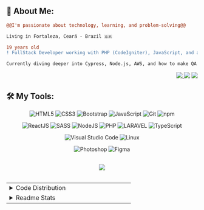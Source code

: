<p align="center">
<!--   <img src="./assets/hello.gif" /> -->
</p>

## **🧐 About Me:**

```diff
@@I'm passionate about technology, learning, and problem-solving@@

Living in Fortaleza, Ceará - Brazil 🇧🇷

19 years old
! FullStack Developer working with PHP (CodeIgniter), JavaScript, and automated testing

Currently diving deeper into Cypress, Node.js, AWS, and how to make QA smarter with automation 🤖
```

<div align="end">
  <a target="_blank" href="https://br.linkedin.com/in/anyele-ventura">
    <img src="https://img.shields.io/badge/LinkedIn-307cc5?style=for-the-badge&logo=linkedin&logoColor=white&color=004182"/>
  </a>
  <a href="https://github.com/anyeleventura"><img src="https://img.shields.io/github/followers/anyeleventura?color=32325D&logo=github&style=for-the-badge&label=github" /></a>
  <img src="https://komarev.com/ghpvc/?username=anyeleventura&style=for-the-badge&color=32325D"/>
</div>
<p align="center">
<!--   <a target="_blank" href="https://www.instagram.com/pedroperegrinaa"><img src="https://img.shields.io/badge/Instagram-E4405F?style=for-the-badge&logo=instagram&logoColor=white">
  </a>   -->
<!--   <a target="_blank" href="https://pedroperegrina.com">
    <img src="https://img.shields.io/badge/-website-307cc5?style=for-the-badge&logo=google-chrome&logoColor=white&color=B700FF"/>
  </a> -->
</p>

## 🛠 **My Tools:**

<div align="center">
  
![HTML5](https://img.shields.io/badge/html5-%23E34F26.svg?style=for-the-badge&logo=html5&logoColor=white)
![CSS3](https://img.shields.io/badge/css3-%231572B6.svg?style=for-the-badge&logo=css3&logoColor=white)
![Bootstrap](https://img.shields.io/badge/bootstrap-%23563D7C.svg?style=for-the-badge&logo=bootstrap&logoColor=white)
![JavaScript](https://img.shields.io/badge/javascript-%23323330.svg?style=for-the-badge&logo=javascript&logoColor=%23F7DF1E)
![Git](https://img.shields.io/badge/git-%23F05033.svg?style=for-the-badge&logo=git&logoColor=white)
![npm](https://img.shields.io/badge/npm-6DA55F?style=for-the-badge&logo=npm&logoColor=white&color=000)

![ReactJS](https://img.shields.io/badge/react-C.svg?style=for-the-badge&logo=react&color=282C34)
![SASS](https://img.shields.io/badge/sass-%23323330.svg?style=for-the-badge&logo=sass&logoColor=FFFFFF&color=CD6799)
![NodeJS](https://img.shields.io/badge/node.js-6DA55F?style=for-the-badge&logo=node.js&logoColor=white)
![PHP](https://img.shields.io/badge/php-%23323330.svg?style=for-the-badge&logo=php&logoColor=FFFFFF&color=7A86B8)
![LARAVEL](https://img.shields.io/badge/laravel-%23323330.svg?style=for-the-badge&logo=laravel&logoColor=FFFFFF&color=F05340)
![TypeScript](https://img.shields.io/badge/typescript-%23323330.svg?style=for-the-badge&logo=typescript&logoColor=FFFFFF&color=2F74C0)

![Visual Studio Code](https://img.shields.io/badge/Visual%20Studio%20Code-0078d7.svg?style=for-the-badge&logo=visual-studio-code&logoColor=white)
![Linux](https://img.shields.io/badge/linux-C.svg?style=for-the-badge&logo=linux&logoColor=fff&color=735902)
  
![Photoshop](https://img.shields.io/badge/adobe%20photoshop-%2331A8FF.svg?style=for-the-badge&logo=adobe%20photoshop&logoColor=white)
![Figma](https://img.shields.io/badge/figma-C.svg?style=for-the-badge&logo=figma&color=fff)
</div>

<div align="center">
<!--   <img src="https://spotify-github-profile.vercel.app/api/view?uid=22jzwwwx7nkecwvesdeg6566y&cover_image=true&theme =novatorem&bar_color=53b14f&bar_color_cover=true" /> -->
  <br>
  <img src="http://github-readme-streak-stats.herokuapp.com?user=anyeleventura&theme=neon-dark&hide_border=true&background=DD272700" />
</div>

<br>

<table align="center">
  <tr>
    <td valign="top" width="50%">
      <details>
        <summary>Code Distribution</summary>
        <div align="center">
        <img src="https://github-readme-stats.vercel.app/api/top-langs?username=anyeleventura&layout=compact&theme=radical" />
        </div>
      </details>
    </td>
  </tr>
  <tr>
    <td valign="top" width="50%">
      <details>
        <summary>Readme Stats</summary>
        <img src="https://github-readme-stats.vercel.app/api?username=anyeleventura&show_icons=true&theme=radical" />
      </details>
    </td>
  </tr>
</table>

<Estrelas de verdade desafiam a escuridao. Continue tentando. Voce consegue.>
